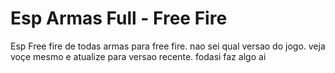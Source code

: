# Esp Armas Full - Free Fire
Esp Free fire de todas armas para free fire. nao sei qual versao do jogo. veja voçe mesmo e atualize para versao recente. fodasi faz algo ai 

